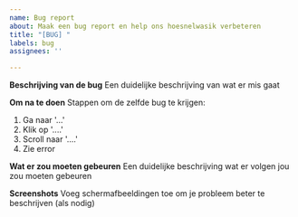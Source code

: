 ```yaml
---
name: Bug report
about: Maak een bug report en help ons hoesnelwasik verbeteren
title: "[BUG] "
labels: bug
assignees: ''

---
```


**Beschrijving van de bug**
Een duidelijke beschrijving van wat er mis gaat

**Om na te doen**
Stappen om de zelfde bug te krijgen:
1. Ga naar '...'
2. Klik op '....'
3. Scroll naar '....'
4. Zie error

**Wat er zou moeten gebeuren**
Een duidelijke beschrijving wat er volgen jou zou moeten gebeuren

**Screenshots**
Voeg schermafbeeldingen toe om je probleem beter te beschrijven (als nodig)
